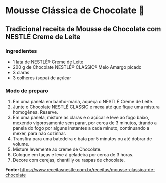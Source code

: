 # Mousse Clássica de Chocolate 🍫
## Tradicional receita de Mousse de Chocolate com NESTLÉ Creme de Leite

### Ingredientes
* 1 lata de NESTLÉ® Creme de Leite
* 200 g de Chocolate NESTLÉ® CLASSIC® Meio Amargo picado
* 3 claras
* 3 colheres (sopa) de açúcar

### Modo de preparo
1. Em uma panela em banho-maria, aqueça o NESTLÉ Creme de Leite.
2. Junte o Chocolate NESTLÉ CLASSIC e mexa até que fique uma mistura homogênea. Reserve.
3. Em uma panela, misture as claras e o açúcar e leve ao fogo baixo, mexendo vigorosamente sem parar, por cerca de 3 minutos, tirando a panela do fogo por alguns instantes a cada minuto, continuando a mexer, para não cozinhar.
4. Transfira para uma batedeira e bata por 5 minutos ou até dobrar de volume.
5. Misture levemente ao creme de Chocolate.
6. Coloque em taças e leve à geladeira por cerca de 3 horas.
7. Decore com cerejas, chantilly ou raspas de chocolate.

**Fonte:** <https://www.receitasnestle.com.br/receitas/mousse-classica-de-chocolate>
